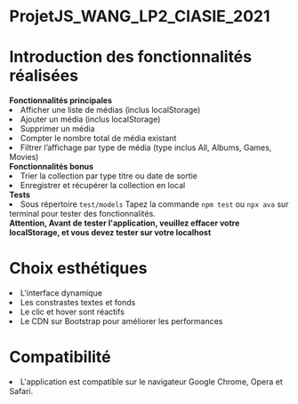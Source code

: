 # ProjetJS_WANG_LP2_CIASIE_2021

<h1>Introduction des fonctionnalités réalisées</h1>
    <strong>
        Fonctionnalités principales
    </strong>
    <div>
        <li>Afficher une liste de médias (inclus localStorage)</li>
        <li>Ajouter un média (inclus localStorage)</li>
        <li>Supprimer un média</li>
        <li>Compter le nombre total de média existant</li>
        <li>Filtrer l’affichage par type de média (type inclus All, Albums, Games, Movies)</li>
    </div>
    <strong>
        Fonctionnalités bonus
    </strong>
    <div>
        <li>Trier la collection par type titre ou date de sortie</li>
        <li>Enregistrer et récupérer la collection en local</li>
    </div>
    <strong>
        Tests
    </strong>
    <div>
        <li>
            Sous répertoire <code>test/models</code> Tapez la commande <code>npm test</code> ou <code>npx ava</code> sur terminal pour tester des fonctionnalités.
        </li>
    </div>
    <strong>Attention, Avant de tester l'application, veuillez effacer votre localStorage, et vous devez tester sur votre localhost</strong>


<h1>Choix esthétiques</h1>
<div>
    <li>L'interface dynamique</li>
    <li>Les constrastes textes et fonds</li>
    <li>Le clic et hover sont réactifs</li>
    <li>Le CDN sur Bootstrap pour améliorer les performances</li>
</div>

<h1>Compatibilité</h1>
<div>
    <li>
        L'application est compatible sur le navigateur Google Chrome, Opera et Safari.
    </li>
</div>
